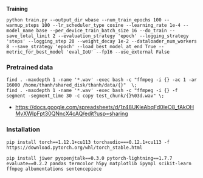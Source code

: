 **Training**

```
python train.py --output_dir wbase --num_train_epochs 100 --warmup_steps 100 --lr_scheduler_type cosine --learning_rate 1e-4 --model_name base --per_device_train_batch_size 16 --do_train --save_total_limit 2 --evaluation_strategy 'epoch' --logging_strategy 'steps' --logging_step 20 --weight_decay 1e-2 --dataloader_num_workers 8 --save_strategy 'epoch' --load_best_model_at_end True --metric_for_best_model 'eval_IoU' --fp16 --use_external False
```

### Pretrained data
```
find . -maxdepth 1 -name '*.wav' -exec bash -c "ffmpeg -i {} -ac 1 -ar 16000 /home/thanh/shared_disk/thanh/data/{}"  \;
find . -maxdepth 1 -name '*.wav' -exec bash -c "ffmpeg -i {} -f segment -segment_time 30 -c copy test_chunk/{}%03d.wav" \;
```


- https://docs.google.com/spreadsheets/d/1z48UKleAbqFd0leO8_fAkOHMvXWIpFpt30QNncX4cAQ/edit?usp=sharing


### Installation
```
pip install torch==1.12.1+cu113 torchaudio===0.12.1+cu113 -f https://download.pytorch.org/whl/torch_stable.html

pip install jiwer pyopenjtalk==0.3.0 pytorch-lightning==1.7.7 evaluate==0.2.2 pandas termcolor h5py matplotlib ipympl scikit-learn ffmpeg albumentations sentencepiece
```
